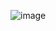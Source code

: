 ![image](https://user-images.githubusercontent.com/60442877/234464406-b61e57c8-edf9-4b16-96a9-f92bd6487300.png)

